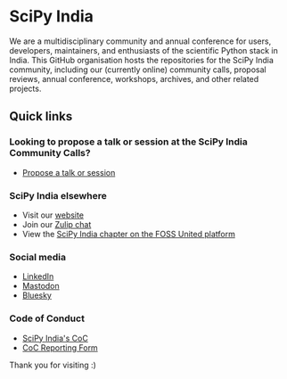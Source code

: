 # SciPy India

We are a multidisciplinary community and annual conference for users, developers, maintainers, and enthusiasts of the scientific Python stack in India. This GitHub organisation hosts the repositories for the SciPy India community, including our (currently online) community calls, proposal reviews, annual conference, workshops, archives, and other related projects.

## Quick links

### Looking to propose a talk or session at the SciPy India Community Calls?

- [Propose a talk or session](https://github.com/scipy-india/proposal-reviewing/issues/new?template=talk-proposal.yaml)

### SciPy India elsewhere

- Visit our [website](https://scipyindia.org)
- Join our [Zulip chat](https://scipyindia.zulipchat.com)
- View the [SciPy India chapter on the FOSS United platform](https://fossunited.org/c/scipy-india/meetup/july-2025)

### Social media

- [LinkedIn](https://www.linkedin.com/company/scipyindia)
- [Mastodon](https://fosstodon.org/@scipyindia)
- [Bluesky](https://bsky.app/profile/scipyindia.bsky.social)
<!-- TODO: Uncomment when sorted out
- [Twitter](https://twitter.com/scipyindia)
- [YouTube](https://www.youtube.com/c/SciPyIndia)
  -->

### Code of Conduct

- [SciPy India's CoC](https://github.com/scipy-india/.github/blob/main/CODE_OF_CONDUCT.md)
- [CoC Reporting Form](https://form.jotform.com/scipyindia/scipy-india-coc-reporting-form)

Thank you for visiting :)
